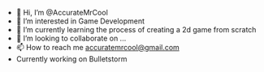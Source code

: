 - 👋 Hi, I’m @AccurateMrCool
- 👀 I’m interested in Game Development
- 🌱 I’m currently learning the process of creating a 2d game from scratch
- 💞️ I’m looking to collaborate on ...
- 📫 How to reach me accuratemrcool@gmail.com
- Currently working on Bulletstorm

<!---
AccurateMrCool/AccurateMrCool is a ✨ special ✨ repository because its `README.md` (this file) appears on your GitHub profile.
You can click the Preview link to take a look at your changes.
--->

